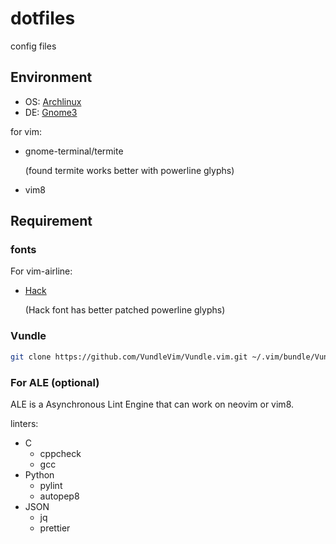 # dotfiles
config files

## Environment
- OS: [Archlinux][]
- DE: [Gnome3][]

for vim:
- gnome-terminal/termite

  (found termite works better with powerline glyphs)

- vim8

## Requirement

### fonts

For vim-airline:

- [Hack][]

  (Hack font has better patched powerline glyphs)


### Vundle

```sh
git clone https://github.com/VundleVim/Vundle.vim.git ~/.vim/bundle/Vundle.vim
```

### For ALE (optional)

ALE is a Asynchronous Lint Engine that can work on neovim or vim8.

linters:
- C
  - cppcheck
  - gcc
- Python
  - pylint
  - autopep8
- JSON
  - jq
  - prettier

###
[Archlinux]: https://www.archlinux.org
[Gnome3]: https://www.gnome.org
[Hack]: https://github.com/source-foundry/Hack

